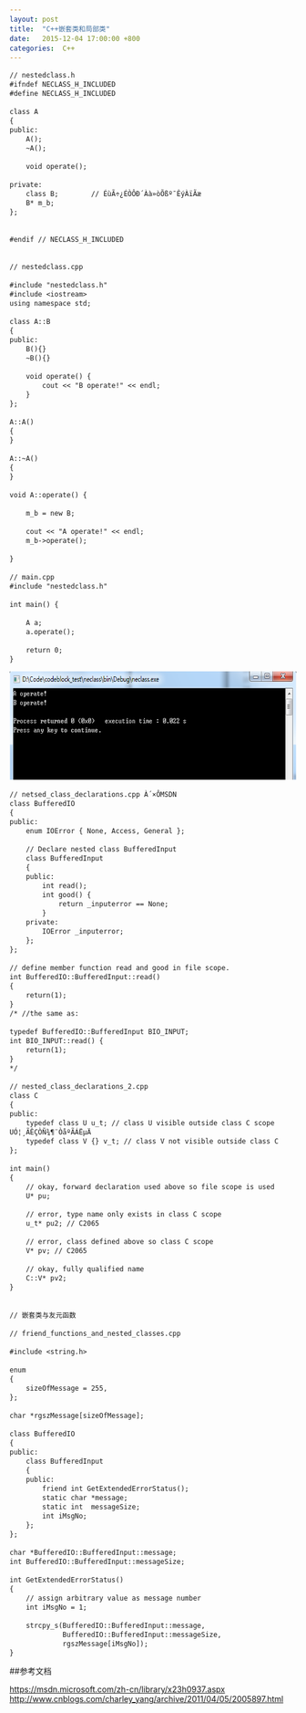 ```yaml
---
layout: post
title:	"C++嵌套类和局部类"
date:	2015-12-04 17:00:00 +800
categories:	 C++
---
```


	// nestedclass.h
	#ifndef NECLASS_H_INCLUDED
	#define NECLASS_H_INCLUDED

	class A
	{
	public:
		A();
		~A();

		void operate();

	private:
		class B;        // ÉùÃ÷¿ÉÒÔÐ´Àà»òÕßº¯ÊýÀïÃæ
		B* m_b;
	};


	#endif // NECLASS_H_INCLUDED

	
	// nestedclass.cpp
	
	#include "nestedclass.h"
	#include <iostream>
	using namespace std;

	class A::B
	{
	public:
		B(){}
		~B(){}

		void operate() {
			cout << "B operate!" << endl;
		}
	};

	A::A()
	{
	}

	A::~A()
	{
	}

	void A::operate() {

		m_b = new B;
	
		cout << "A operate!" << endl;
		m_b->operate();

	}
	
	// main.cpp
	#include "nestedclass.h"

	int main() {

		A a;
		a.operate();

		return 0;
	}

<img src="/assets/1.png" alt="1.png" class="img-center" width="675" height="190"/>	
	
	
	// netsed_class_declarations.cpp À´×ÔMSDN
	class BufferedIO 
	{
	public:
		enum IOError { None, Access, General };
		
		// Declare nested class BufferedInput
		class BufferedInput 
		{
		public:
			int read();
			int good() {
				return _inputerror == None;
			}
		private:
			IOError _inputerror;
		};
	};
	
	// define member function read and good in file scope.
	int BufferedIO::BufferedInput::read()
	{
		return(1);
	}
	/* //the same as:
	
	typedef BufferedIO::BufferedInput BIO_INPUT;
	int BIO_INPUT::read() {
		return(1);
	}
	*/
	
	// nested_class_declarations_2.cpp
	class C
	{
	public:
		typedef class U u_t; // class U visible outside class C scope    UÓ¦¸ÃÊÇÒÑ¾­¶¨ÒåºÃÁËµÄ 
		typedef class V {} v_t; // class V not visible outside class C
	};

	int main()
	{
		// okay, forward declaration used above so file scope is used
		U* pu;

		// error, type name only exists in class C scope
		u_t* pu2; // C2065

		// error, class defined above so class C scope
		V* pv; // C2065

		// okay, fully qualified name
		C::V* pv2;
	}
	
	
	// 嵌套类与友元函数 
	
	// friend_functions_and_nested_classes.cpp
	
	#include <string.h>
	
	enum 
	{
		sizeOfMessage = 255,
	};
	
	char *rgszMessage[sizeOfMessage];
	
	class BufferedIO
	{
	public:
		class BufferedInput
		{
		public:
			friend int GetExtendedErrorStatus();
			static char *message;
			static int 	messageSize;
			int iMsgNo;
		};
	};
	
	char *BufferedIO::BufferedInput::message;
	int BufferedIO::BufferedInput::messageSize;
	
	int GetExtendedErrorStatus()
	{
		// assign arbitrary value as message number
		int iMsgNo = 1;
		
		strcpy_s(BufferedIO::BufferedInput::message,
				 BufferedIO::BufferedInput::messageSize,
				 rgszMessage[iMsgNo]);
	}
	
##参考文档
	
<https://msdn.microsoft.com/zh-cn/library/x23h0937.aspx>
<http://www.cnblogs.com/charley_yang/archive/2011/04/05/2005897.html>
	
	
